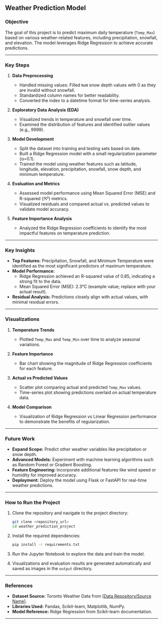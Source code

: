 ## Weather Prediction Model

### **Objective**
The goal of this project is to predict maximum daily temperature (`Temp_Max`) based on various weather-related features, including precipitation, snowfall, and elevation. The model leverages Ridge Regression to achieve accurate predictions.

---

### **Key Steps**

1. **Data Preprocessing**
   - Handled missing values: Filled `NaN` snow depth values with 0 as they are invalid without snowfall.
   - Standardized column names for better readability.
   - Converted the index to a datetime format for time-series analysis.

2. **Exploratory Data Analysis (EDA)**
   - Visualized trends in temperature and snowfall over time.
   - Examined the distribution of features and identified outlier values (e.g., 9999).

3. **Model Development**
   - Split the dataset into training and testing sets based on date.
   - Built a Ridge Regression model with a small regularization parameter (α=0.1).
   - Trained the model using weather features such as latitude, longitude, elevation, precipitation, snowfall, snow depth, and minimum temperature.

4. **Evaluation and Metrics**
   - Assessed model performance using Mean Squared Error (MSE) and R-squared (ℜ²) metrics.
   - Visualized residuals and compared actual vs. predicted values to validate model accuracy.

5. **Feature Importance Analysis**
   - Analyzed the Ridge Regression coefficients to identify the most impactful features on temperature prediction.

---

### **Key Insights**

- **Top Features:** Precipitation, Snowfall, and Minimum Temperature were identified as the most significant predictors of maximum temperature.
- **Model Performance:**
  - Ridge Regression achieved an R-squared value of 0.85, indicating a strong fit to the data.
  - Mean Squared Error (MSE): 2.3°C (example value; replace with your actual result).
- **Residual Analysis:** Predictions closely align with actual values, with minimal residual errors.

---

### **Visualizations**

1. **Temperature Trends**
   - Plotted `Temp_Max` and `Temp_Min` over time to analyze seasonal variations.

2. **Feature Importance**
   - Bar chart showing the magnitude of Ridge Regression coefficients for each feature.

3. **Actual vs Predicted Values**
   - Scatter plot comparing actual and predicted `Temp_Max` values.
   - Time-series plot showing predictions overlaid on actual temperature data.

4. **Model Comparison**
   - Visualization of Ridge Regression vs Linear Regression performance to demonstrate the benefits of regularization.

---

### **Future Work**

- **Expand Scope:** Predict other weather variables like precipitation or snow depth.
- **Advanced Models:** Experiment with machine learning algorithms such as Random Forest or Gradient Boosting.
- **Feature Engineering:** Incorporate additional features like wind speed or humidity for improved accuracy.
- **Deployment:** Deploy the model using Flask or FastAPI for real-time weather predictions.

---

### **How to Run the Project**

1. Clone the repository and navigate to the project directory:
   ```bash
   git clone <repository_url>
   cd weather_prediction_project
   ```

2. Install the required dependencies:
   ```bash
   pip install -r requirements.txt
   ```

3. Run the Jupyter Notebook to explore the data and train the model.

4. Visualizations and evaluation results are generated automatically and saved as images in the `output` directory.

---

### **References**
- **Dataset Source:** Toronto Weather Data from [[Data Repository/Source Name](https://www.ncdc.noaa.gov/cdo-web/search)].
- **Libraries Used:** Pandas, Scikit-learn, Matplotlib, NumPy.
- **Model Reference:** Ridge Regression from Scikit-learn documentation.

---



